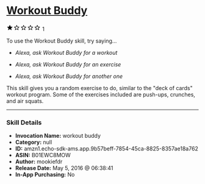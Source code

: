 # [Workout Buddy](http://alexa.amazon.com/#skills/amzn1.echo-sdk-ams.app.9b57beff-7854-45ca-8825-8357ae18a762)
![1 stars](../../images/ic_star_black_18dp_1x.png)![1 stars](../../images/ic_star_border_black_18dp_1x.png)![1 stars](../../images/ic_star_border_black_18dp_1x.png)![1 stars](../../images/ic_star_border_black_18dp_1x.png)![1 stars](../../images/ic_star_border_black_18dp_1x.png) 1

To use the Workout Buddy skill, try saying...

* *Alexa, ask Workout Buddy for a workout*

* *Alexa, ask Workout Buddy for an exercise*

* *Alexa, ask Workout Buddy for another one*

This skill gives you a random exercise to do, similar to the "deck of cards" workout program.  Some of the exercises included are push-ups, crunches, and air squats.

***

### Skill Details

* **Invocation Name:** workout buddy
* **Category:** null
* **ID:** amzn1.echo-sdk-ams.app.9b57beff-7854-45ca-8825-8357ae18a762
* **ASIN:** B01EWC8MOW
* **Author:** mookiefdr
* **Release Date:** May 5, 2016 @ 06:38:41
* **In-App Purchasing:** No
